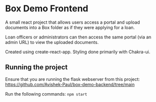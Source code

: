 # Box Demo Frontend

A small react project that allows users access a portal and upload documents into a Box folder as if they were applying for a loan.

Loan officers or administrators can then access the same portal (via an admin URL) to view the uploaded documents.

Created using create-react-app. Styling done primarily with Chakra-ui.

## Running the project

Ensure that you are running the flask webserver from this project: https://github.com/Avishek-Paul/box-demo-backend/tree/main

Run the following commands:
`npm start`
